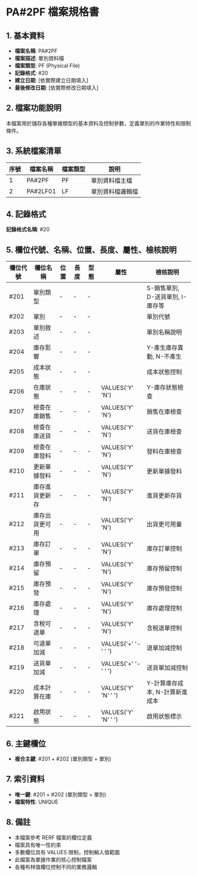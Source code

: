 # PA#2PF 檔案規格書

## 1. 基本資料
- **檔案名稱**: PA#2PF
- **檔案描述**: 單別資料檔
- **檔案類型**: PF (Physical File)
- **記錄格式**: #20
- **建立日期**: [依實際建立日期填入]
- **最後修改日期**: [依實際修改日期填入]

## 2. 檔案功能說明
本檔案用於儲存各種單據類型的基本資料及控制參數，定義單別的作業特性和限制條件。

## 3. 系統檔案清單
| 序號 | 檔案名稱 | 檔案類型 | 說明 |
|------|----------|----------|------|
| 1 | PA#2PF | PF | 單別資料檔主檔 |
| 2 | PA#2LF01 | LF | 單別資料檔邏輯檔 |

## 4. 記錄格式
**記錄格式名稱**: #20

## 5. 欄位代號、名稱、位置、長度、屬性、檢核說明
| 欄位代號 | 欄位名稱 | 位置 | 長度 | 型態 | 屬性 | 檢核說明 |
|----------|----------|------|------|------|----------|----------|
| #201 | 單別類型 | - | - | - | | S-銷售單別, D-送貨單別, I-庫存等 |
| #202 | 單別 | - | - | - | | 單別代號 |
| #203 | 單別敘述 | - | - | - | | 單別名稱說明 |
| #204 | 庫存影響 | - | - | - | | Y-產生庫存異動, N-不產生 |
| #205 | 成本狀態 | - | - | - | | 成本狀態控制 |
| #206 | 在庫狀態 | - | - | - | VALUES('Y' 'N') | Y-庫存狀態檢查 |
| #207 | 檢查在庫銷售 | - | - | - | VALUES('Y' 'N') | 銷售在庫檢查 |
| #208 | 檢查在庫送貨 | - | - | - | VALUES('Y' 'N') | 送貨在庫檢查 |
| #209 | 檢查在庫發料 | - | - | - | VALUES('Y' 'N') | 發料在庫檢查 |
| #210 | 更新單據發料 | - | - | - | VALUES('Y' 'N') | 更新單據發料 |
| #211 | 庫存進貨更新存 | - | - | - | VALUES('Y' 'N') | 進貨更新存貨 |
| #212 | 庫存出貨更可用 | - | - | - | VALUES('Y' 'N') | 出貨更可用量 |
| #213 | 庫存訂單 | - | - | - | VALUES('Y' 'N') | 庫存訂單控制 |
| #214 | 庫存預留 | - | - | - | VALUES('Y' 'N') | 庫存預留控制 |
| #215 | 庫存預發 | - | - | - | VALUES('Y' 'N') | 庫存預發控制 |
| #216 | 庫存處理 | - | - | - | VALUES('Y' 'N') | 庫存處理控制 |
| #217 | 含稅可退單 | - | - | - | VALUES('Y' 'N') | 含稅退單控制 |
| #218 | 可退單加減 | - | - | - | VALUES('+' '-' ' ') | 退單加減控制 |
| #219 | 送貨單加減 | - | - | - | VALUES('+' '-' ' ') | 送貨單加減控制 |
| #220 | 成本計算在庫 | - | - | - | VALUES('Y' 'N' ' ') | Y-計算庫存成本, N-計算新進成本 |
| #221 | 啟用狀態 | - | - | - | VALUES('Y' 'N' ' ') | 啟用狀態標示 |

## 6. 主鍵欄位
- **複合主鍵**: #201 + #202 (單別類型 + 單別)

## 7. 索引資料
- **唯一鍵**: #201 + #202 (單別類型 + 單別)
- **檔案特性**: UNIQUE

## 8. 備註
- 本檔案參考 RERF 檔案的欄位定義
- 檔案具有唯一性約束
- 多數欄位具有 VALUES 限制，控制輸入值範圍
- 此檔案為單據作業的核心控制檔案
- 各種布林值欄位控制不同的業務邏輯 
